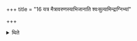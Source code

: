 +++
title = "16 यत्र मैत्रावरुणस्याभिजानाति श्वःसुत्यामिन्द्राग्निभ्यां"

+++

<details><summary>थिते</summary>

यत्र मैत्रावरुणस्याभिजानाति श्वःसुत्यामिन्द्राग्निभ्यां विश्वेभ्यो देवेभ्यो ब्राह्मणेभ्यः सोम्येभ्यः सोमेपेभ्यः सोमं प्रब्रूतात्सुब्रह्मण्य सुब्रह्मण्यामाह्वयेति १६
</details>
